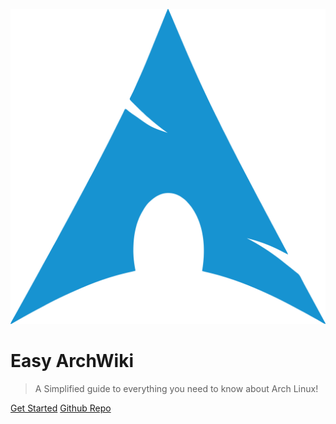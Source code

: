 ![logo](/icon.svg)

# Easy ArchWiki

> A Simplified guide to everything you need to know about Arch Linux!

[Get Started](#welcome-to-the-easy-arch-wiki-🌟)
[Github Repo](https://github.com/JasperBroeck/Easy-ArchWiki)
